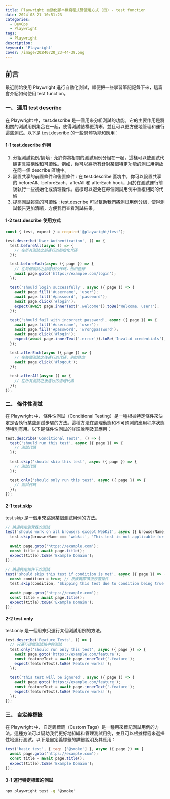 ```yaml
---
title: Playwright 自動化腳本無寫程式碼使用方式 (四) - test function
date: 2024-08-21 10:51:23
categories: 
  - DevOps
  - Playwright
tags: 
  - Playwright
description:
keyword: 'Playwright'
cover: /image/20240720_23-44-39.png
---
```


## 前言

最近開始使用 Playwright 進行自動化測試，順便把一些學習筆記記錄下來，這篇會介紹如何使用 test function。

### 一、 運用 test describe

在 Playwright 中，test.describe 是一個用來分組測試的功能。它的主要作用是將相關的測試用例集合在一起，使得測試結構更清晰，並且可以更方便地管理和運行這些測試。以下是 test.describe 的一些具體功能和應用：

#### 1-1 test.describe 作用

1. 分組測試範例/情境 : 允許你將相關的測試用例分組在一起，這樣可以使測試代碼更具結構性和可讀性。例如，你可以將所有針對某個特定功能的測試用例放在同一個 describe 區塊中。
2. 設置共享的前置條件和後置條件 : 在 test.describe 區塊中，你可以設置共享的 beforeAll、beforeEach、afterAll 和 afterEach hook，用於在測試運行前後執行一些初始化或清理操作。這樣可以避免在每個測試用例中重複相同的代碼
3. 提高測試報告的可讀性 : test.describe 可以幫助我們將測試用例分組，使得測試報告更加清晰，方便我們查看測試結果。

#### 1-2 test.describe 使用方式

```javascript
const { test, expect } = require('@playwright/test');

test.describe('User Authentication', () => {
  test.beforeAll(async () => {
    // 在所有測試之前運行的初始化代碼
  });

  test.beforeEach(async ({ page }) => {
    // 在每個測試之前運行的代碼，例如登錄
    await page.goto('https://example.com/login');
  });

  test('should login successfully', async ({ page }) => {
    await page.fill('#username', 'user');
    await page.fill('#password', 'password');
    await page.click('#login');
    expect(await page.innerText('.welcome')).toBe('Welcome, user!');
  });

  test('should fail with incorrect password', async ({ page }) => {
    await page.fill('#username', 'user');
    await page.fill('#password', 'wrongpassword');
    await page.click('#login');
    expect(await page.innerText('.error')).toBe('Invalid credentials');
  });

  test.afterEach(async ({ page }) => {
    // 在每個測試之後運行的代碼，例如登出
    await page.click('#logout');
  });

  test.afterAll(async () => {
    // 在所有測試之後運行的清理代碼
  });
});
```

### 二、 條件性測試

在 Playwright 中，條件性測試（Conditional Testing）是一種根據特定條件來決定是否執行某些測試步驟的方法。這種方法在處理動態和不可預測的應用程序狀態時特別有用。以下是條件性測試的詳細說明及其應用：

```javascript
test.describe('Conditional Tests', () => {
  test('should run this test', async ({ page }) => {
    // 測試代碼
  });

  test.skip('should skip this test', async ({ page }) => {
    // 測試代碼
  });

  test.only('should only run this test', async ({ page }) => {
    // 測試代碼
  });
});
```

#### 2-1 test.skip

test.skip 是一個用來跳過某個測試用例的方法。

```javascript
// 跳過特定瀏覽器的測試
test('should work on all browsers except WebKit', async ({ browserName, page }) => {
  test.skip(browserName === 'webkit', 'This test is not applicable for WebKit');
  
  await page.goto('https://example.com');
  const title = await page.title();
  expect(title).toBe('Example Domain');
});

// 跳過特定條件下的測試
test('should skip this test if condition is met', async ({ page }) => {
  const condition = true; // 根據實際情況設置條件
  test.skip(condition, 'Skipping this test due to condition being true');
  
  await page.goto('https://example.com');
  const title = await page.title();
  expect(title).toBe('Example Domain');
});
```

#### 2-2 test.only

test.only 是一個用來只運行某個測試用例的方法。

```javascript
test.describe('Feature Tests', () => {
  // 只運行這個測試組中的測試
  test.only('should run only this test', async ({ page }) => {
    await page.goto('https://example.com/feature');
    const featureText = await page.innerText('.feature');
    expect(featureText).toBe('Feature works!');
  });

  test('this test will be ignored', async ({ page }) => {
    await page.goto('https://example.com/feature');
    const featureText = await page.innerText('.feature');
    expect(featureText).toBe('Feature works!');
  });
});
```

### 三、 自定義標籤

在 Playwright 中，自定義標籤（Custom Tags）是一種用來標記測試用例的方法。這種方法可以幫助我們更好地組織和管理測試用例，並且可以根據標籤來選擇性地運行測試。以下是自定義標籤的詳細說明及其應用：

```javascript
test('basic test', { tag: ['@smoke'] }, async ({ page }) => {
  await page.goto('https://example.com');
  const title = await page.title();
  expect(title).toBe('Example Domain');
});
```

#### 3-1 運行特定標籤的測試

```cmd
npx playwright test -g '@smoke'
```
